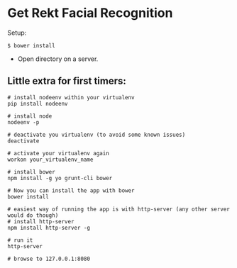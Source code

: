 # Get Rekt Facial Recognition

Setup:
````
$ bower install
````

- Open directory on a server.

## Little extra for first timers:
```
# install nodeenv within your virtualenv
pip install nodeenv

# install node
nodeenv -p

# deactivate you virtualenv (to avoid some known issues)
deactivate

# activate your virtualenv again
workon your_virtualenv_name

# install bower
npm install -g yo grunt-cli bower

# Now you can install the app with bower
bower install

# easiest way of running the app is with http-server (any other server would do though)
# install http-server
npm install http-server -g

# run it
http-server

# browse to 127.0.0.1:8080

```
